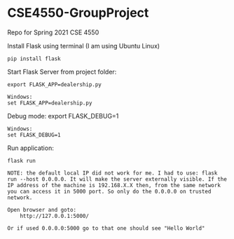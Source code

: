 # CSE4550-GroupProject
Repo for Spring 2021 CSE 4550 

Install Flask using terminal (I am using Ubuntu Linux)
    
    pip install flask

Start Flask Server from project folder:
    
    export FLASK_APP=dealership.py

    Windows:
    set FLASK_APP=dealership.py

Debug mode:
    export FLASK_DEBUG=1

    Windows:
    set FLASK_DEBUG=1

Run application:
    
    flask run

    NOTE: the default local IP did not work for me. I had to use: flask run --host 0.0.0.0. It will make the server externally visible. If the IP address of the machine is 192.168.X.X then, from the same network you can access it in 5000 port. So only do the 0.0.0.0 on trusted network.

    Open browser and goto: 
        http://127.0.0.1:5000/

    Or if used 0.0.0.0:5000 go to that one should see "Hello World"
